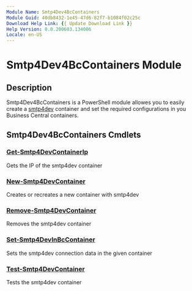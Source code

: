 ```yaml
---
Module Name: Smtp4Dev4BcContainers
Module Guid: 40db8432-1e45-47d6-82f7-b1084f02c25c
Download Help Link: {{ Update Download Link }}
Help Version: 0.0.200603.134006
Locale: en-US
---
```


# Smtp4Dev4BcContainers Module
## Description
Smtp4Dev4BcContainers is a PowerShell module allowes you to easily create a [smtp4dev](https://github.com/rnwood/smtp4dev) container and set the required configurations in you Business Central containers.

## Smtp4Dev4BcContainers Cmdlets
### [Get-Smtp4DevContainerIp](Get-Smtp4DevContainerIp.md)
Gets the IP of the smtp4dev container

### [New-Smtp4DevContainer](New-Smtp4DevContainer.md)
Creates or recreates a new container with smtp4dev

### [Remove-Smtp4DevContainer](Remove-Smtp4DevContainer.md)
Removes the smtp4dev container

### [Set-Smtp4DevInBcContainer](Set-Smtp4DevInBcContainer.md)
Sets the smtp4dev connection data in the given container

### [Test-Smtp4DevContainer](Test-Smtp4DevContainer.md)
Tests the smtp4dev container
